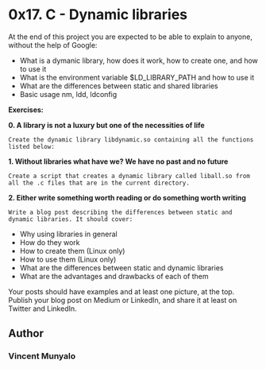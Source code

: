 # 0x17. C - Dynamic libraries

At the end of this project you are expected to be able to explain to anyone, without the help of Google:

* What is a dymanic library, how does it work, how to create one, and how to use it
* What is the environment variable $LD_LIBRARY_PATH and how to use it
* What are the differences between static and shared libraries
* Basic usage nm, ldd, ldconfig

**Exercises:**

**0. A library is not a luxury but one of the necessities of life**

    Create the dynamic library libdynamic.so containing all the functions listed below:

**1. Without libraries what have we? We have no past and no future**

    Create a script that creates a dynamic library called liball.so from all the .c files that are in the current directory.

**2. Either write something worth reading or do something worth writing**

    Write a blog post describing the differences between static and dynamic libraries. It should cover:

* Why using libraries in general
* How do they work
* How to create them (Linux only)
* How to use them (Linux only)
* What are the differences between static and dynamic libraries
* What are the advantages and drawbacks of each of them

Your posts should have examples and at least one picture, at the top. Publish your blog post on Medium or LinkedIn, and share it at least on Twitter and LinkedIn.

## Author

### Vincent Munyalo
